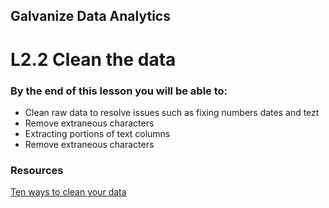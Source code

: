 ## Galvanize Data Analytics
# L2.2 Clean the data

### By the end of this lesson you will be able to:
* Clean raw data to resolve issues such as fixing numbers dates and tezt
* Remove extraneous characters
* Extracting portions of text columns
* Remove extraneous characters

### Resources
[Ten ways to clean your data](https://support.office.com/en-us/article/top-ten-ways-to-clean-your-data-2844b620-677c-47a7-ac3e-c2e157d1db19)



